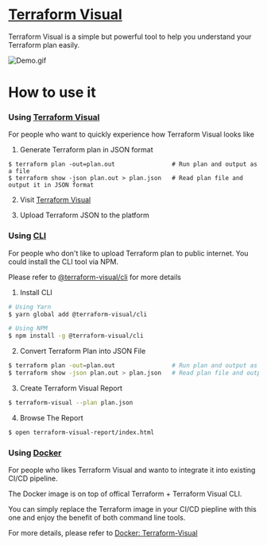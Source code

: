 # [Terraform Visual](https://hieven.github.io/terraform-visual/)

Terraform Visual is a simple but powerful tool to help you understand your Terraform plan easily.

![Demo.gif](https://github.com/hieven/terraform-visual/blob/master/docs/demo.gif?raw=true)

# How to use it

### Using [Terraform Visual](https://hieven.github.io/terraform-visual/)
For people who want to quickly experience how Terraform Visual looks like

1. Generate Terraform plan in JSON format

```shell
$ terraform plan -out=plan.out                # Run plan and output as a file
$ terraform show -json plan.out > plan.json   # Read plan file and output it in JSON format
```

2. Visit [Terraform Visual](https://hieven.github.io/terraform-visual/)

3. Upload Terraform JSON to the platform

### Using [CLI](https://www.npmjs.com/package/@terraform-visual/cli)
For people who don't like to upload Terraform plan to public internet. You could install the CLI tool via NPM.

Please refer to [@terraform-visual/cli](https://www.npmjs.com/package/@terraform-visual/cli) for more details

1. Install CLI
```sh
# Using Yarn
$ yarn global add @terraform-visual/cli

# Using NPM
$ npm install -g @terraform-visual/cli
```

2. Convert Terraform Plan into JSON File
```sh
$ terraform plan -out=plan.out                # Run plan and output as a file
$ terraform show -json plan.out > plan.json   # Read plan file and output it in JSON format
```

3. Create Terraform Visual Report
```sh
$ terraform-visual --plan plan.json
```

4. Browse The Report
```sh
$ open terraform-visual-report/index.html
```

### Using [Docker](https://hub.docker.com/r/hieven/terraform-visual-cli)

For people who likes Terraform Visual and wanto to integrate it into existing CI/CD pipeline.

The Docker image is on top of offical Terraform + Terraform Visual CLI.

You can simply replace the Terraform image in your CI/CD piepline with this one and enjoy the benefit of both command line tools.

For more details, please refer to [Docker: Terraform-Visual](https://hub.docker.com/r/hieven/terraform-visual-cli)
